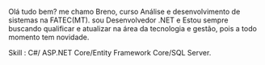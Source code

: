 Olá tudo bem? me chamo  Breno, curso Análise e desenvolvimento de sistemas na FATEC(MT).
sou Desenvolvedor .NET e Estou sempre  buscando qualificar e atualizar na área da tecnologia e gestão, pois a todo momento tem novidade.

Skill :
C#/ ASP.NET Core/Entity Framework Core/SQL Server.
